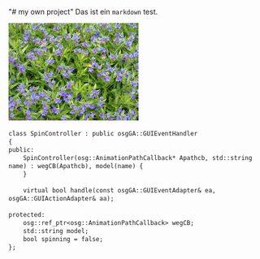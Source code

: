 "# my own project" 
Das ist ein `markdown` test.

![blue flowers](https://github.com/DanielM812/ownProject/blob/master/blueFlowers.png)

	class SpinController : public osgGA::GUIEventHandler
	{
	public:
	    SpinController(osg::AnimationPathCallback* Apathcb, std::string name) : wegCB(Apathcb), model(name) {
	    }

	    virtual bool handle(const osgGA::GUIEventAdapter& ea, osgGA::GUIActionAdapter& aa);

	protected:
	    osg::ref_ptr<osg::AnimationPathCallback> wegCB;
	    std::string model;
	    bool spinning = false;
	};
